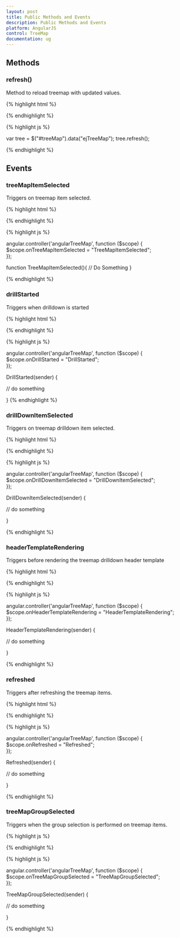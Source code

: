 ```yaml
---
layout: post
title: Public Methods and Events
description: Public Methods and Events
platform: AngularJS
control: TreeMap
documentation: ug
---
```



## Methods

### refresh()


Method to reload treemap with updated values.


{% highlight html %}
 
<div id="treeMap">
    <ej-treemap></ej-treemap>
</div>

{% endhighlight %}

{% highlight js %}
 
var tree = $("#treeMap").data("ejTreeMap");
tree.refresh();
   
{% endhighlight %}



## Events

### treeMapItemSelected


Triggers on treemap item selected.


{% highlight html %}

<div ng-controller="angularTreeMap">
    <div id="container" style="width: 100%" e-treeMapItemSelected="onTreeMapItemSelected"></div>
</div>

{% endhighlight %}

{% highlight js %}

angular.controller('angularTreeMap', function ($scope) {    
    $scope.onTreeMapItemSelected = "TreeMapItemSelected";    
});
 
function TreeMapItemSelected(){
    // Do Something
}

{% endhighlight %}



### drillStarted


Triggers when drilldown is started



{% highlight html %}
 
<div ng-controller="angularTreeMap">
    <div id="container" style="width: 100%" e-drillStarted="onDrillStarted"></div>
</div>

{% endhighlight %}


{% highlight js %}

angular.controller('angularTreeMap', function ($scope) {    
    $scope.onDrillStarted = "DrillStarted";    
});
 
DrillStarted(sender) {

  // do something 

  }
{% endhighlight %}  

### drillDownItemSelected


Triggers on treemap  drilldown  item  selected.




{% highlight html %}
 
 <div ng-controller="angularTreeMap">
    <div id="container" style="width: 100%" e-DrillDownItemSelected="onDrillDownItemSelected"></div>
</div>

{% endhighlight %}


{% highlight js %}

angular.controller('angularTreeMap', function ($scope) {    
    $scope.onDrillDownItemSelected = "DrillDownItemSelected";    
});
 
DrillDownItemSelected(sender) {

  // do something 

  }

{% endhighlight %}

### headerTemplateRendering


Triggers before rendering the treemap drilldown header template



{% highlight html %}
 
 <div ng-controller="angularTreeMap">
    <div id="container" style="width: 100%" e-headerTemplateRendering="onHeaderTemplateRendering"></div>
</div>

{% endhighlight %}


{% highlight js %}

angular.controller('angularTreeMap', function ($scope) {    
    $scope.onHeaderTemplateRendering = "HeaderTemplateRendering";    
});
 
HeaderTemplateRendering(sender) {

  // do something 

  }

{% endhighlight %}


### refreshed


Triggers after refreshing the treemap items.


 
{% highlight html %}
 
 <div ng-controller="angularTreeMap">
    <div id="container" style="width: 100%" e-refreshed="onRefreshed"></div>
</div>

{% endhighlight %}


{% highlight js %}


angular.controller('angularTreeMap', function ($scope) {    
    $scope.onRefreshed = "Refreshed";    
});
 
Refreshed(sender) {

  // do something 

  }

{% endhighlight %}


### treeMapGroupSelected


Triggers when the group selection is performed on treemap items.


{% highlight js %}
 
 <div ng-controller="angularTreeMap">
    <div id="container" style="width: 100%" e-treeMapGroupSelected="onTreeMapGroupSelected"></div>
</div>

{% endhighlight %}


{% highlight js %}

angular.controller('angularTreeMap', function ($scope) {    
    $scope.onTreeMapGroupSelected = "TreeMapGroupSelected";    
});
 
TreeMapGroupSelected(sender) {

  // do something 

  }

{% endhighlight %}



